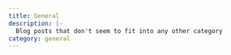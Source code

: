 ```yaml
---
title: General
description: |-
  Blog posts that don't seem to fit into any other category
category: general
---
```

